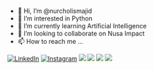 - 👋 Hi, I’m @nurcholismajid
- 👀 I’m interested in Python
- 🌱 I’m currently learning Artificial Intelligence
- 💞️ I’m looking to collaborate on Nusa Impact
- 📫 How to reach me ...

<!---
nurcholismajid/nurcholismajid is a ✨ special ✨ repository because its `README.md` (this file) appears on your GitHub profile.
You can click the Preview link to take a look at your changes.
--->

<p>
  <a href="https://www.linkedin.com/in/nurcholis-majid-7b1160208"><img src="https://img.shields.io/badge/LinkedIn--_.svg?style=social&logo=linkedin" alt="LinkedIn"></a>
  <a href="https://www.instagram.com/no_orch/"><img src="https://img.shields.io/badge/LinkedIn--_.svg?style=social&logo=instagram" alt="Instagram"></a>
  <a href="#"><img src="https://img.shields.io/badge/Python-Middle-_.svg?logo=python"></a>
  <a href="#"><img src="https://img.shields.io/badge/C++-Enthusiast-_.svg?logo=c++"></a>
  <a href="#"><img src="https://img.shields.io/badge/TDD-Advocate-_.svg"></a>
  <a href="#"><img src="https://img.shields.io/badge/Clean%20Code-Evangelist-_.svg"></a>
</p>
